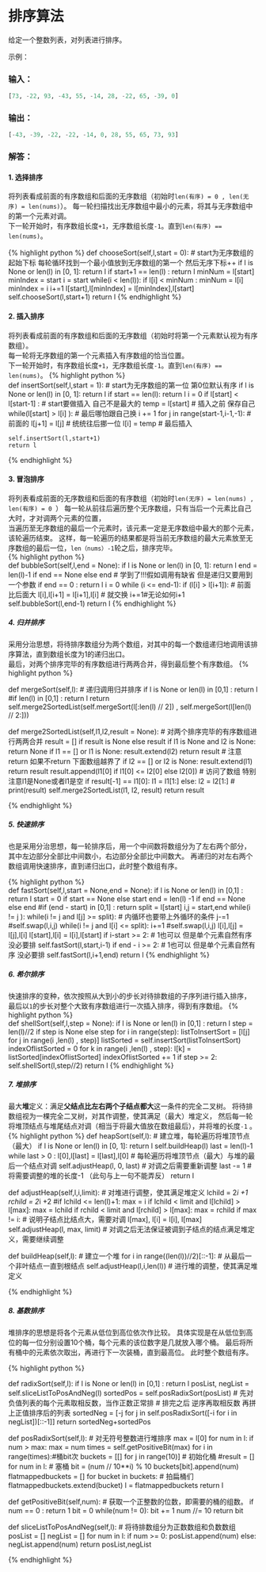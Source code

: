# 排序算法  

给定一个整数列表，对列表进行排序。  

示例：  

### 输入：  
```Python  
[73, -22, 93, -43, 55, -14, 28, -22, 65, -39, 0]  
```
### 输出：
```Python  
[-43, -39, -22, -22, -14, 0, 28, 55, 65, 73, 93]  
```
### 解答：  



#### **1. 选择排序**

   
将列表看成前面的有序数组和后面的无序数组（初始时`len(有序) = 0 , len(无序) = len(nums)`）。
每一轮扫描找出无序数组中最小的元素，将其与无序数组中的第一个元素对调。  
下一轮开始时，有序数组长度`+1`，无序数组长度`-1`。直到`len(有序) == len(nums)`。  
  
{% highlight python %} 
def chooseSort(self,l,start = 0):  # start为无序数组的起始下标  每轮循环找到一个最小值放到无序数组的第一个   然后无序下标++
    if l is None or len(l) in [0, 1]: return l
    if start+1 == len(l) : return l
    minNum = l[start]
    minIndex = start
    i = start
    while(i < len(l)):
        if l[i] < minNum :
            minNum = l[i]
            minIndex = i
        i+=1
    l[start],l[minIndex] = l[minIndex],l[start]
    self.chooseSort(l,start+1)
    return l
{% endhighlight %}

#### **2. 插入排序**
将列表看成前面的有序数组和后面的无序数组（初始时将第一个元素默认视为有序数组）。  
每一轮将无序数组的第一个元素插入有序数组的恰当位置。  
下一轮开始时，有序数组长度`+1`，无序数组长度`-1`。直到`len(有序) == len(nums)`。
{% highlight python %}   
def insertSort(self,l,start = 1):  # start为无序数组的第一位 第0位默认有序
    if l is None or len(l) in [0, 1]: return l
    if start == len(l): return l
    i = 0
    if l[start] < l[start-1] :  # start要做插入  自己不是最大的
        temp = l[start]  # 插入之前 保存自己
        while(l[start] > l[i] ):  # 最后哪怕跟自己换
            i += 1
        for j in range(start-1,i-1,-1):  # 前面的
            l[j+1] = l[j]  # 统统往后挪一位
        l[i] = temp  # 最后插入

    self.insertSort(l,start+1)
    return l
{% endhighlight %}
#### **3. 冒泡排序**  
将列表看成前面的无序数组和后面的有序数组（初始时`len(无序) = len(nums) , len(有序) = 0 `）
每一轮从前往后遍历整个无序数组，只有当后一个元素比自己大时，才对调两个元素的位置，  
当遍历至无序数组的最后一个元素时，该元素一定是无序数组中最大的那个元素，该轮遍历结束。
这样，每一轮遍历的结果都是将当前无序数组的最大元素放至无序数组的最后一位，`len（nums）-1`轮之后，排序完毕。  
{% highlight python %}   
def bubbleSort(self,l,end = None):
    if l is None or len(l) in [0, 1]: return l
    end = len(l)-1 if end == None else end  # 学到了!!!假如调用有缺省  但是递归又要用到一个参数
    if end == 0 : return l
    i = 0
    while (i <= end-1):
        if (l[i] > l[i+1]):  # 前面比后面大
            l[i],l[i+1] = l[i+1],l[i]  # 就交换
        i+=1#无论如何i+1
    self.bubbleSort(l,end-1)
    return l
{% endhighlight %}
##### **4. 归并排序**  
采用分治思想，将待排序数组分为两个数组，对其中的每一个数组递归地调用该排序算法，直到数组长度为1的递归出口。  
最后，对两个排序完毕的有序数组进行两两合并，得到最后整个有序数组。
{% highlight python %}   

def mergeSort(self,l):  # 递归调用归并排序
    if l is None or len(l) in [0,1] : return l
    #if len(l) in [0,1] : return l
    return self.merge2SortedList(self.mergeSort(l[:len(l) // 2]) , self.mergeSort(l[len(l) // 2:]))
    
    
def merge2SortedList(self,l1,l2,result = None):  # 对两个排序完毕的有序数组进行两两合并
    result = [] if result is None else result
    if l1 is None and l2 is None: return None
    if l1 == [] or l1 is None:
        result.extend(l2)
        return result  # 注意return  如果不return 下面数组越界了
    if l2 == [] or l2 is None:
        result.extend(l1)
        return result
    result.append(l1[0] if l1[0] <= l2[0] else l2[0])  # 访问了数组 特别注意l1是None或者l1是空
    if result[-1] == l1[0]:
        l1 = l1[1:]
    else:
        l2 = l2[1:]
    # print(result)
    self.merge2SortedList(l1, l2, result)
    return result

{% endhighlight %}
##### **5. 快速排序**  
也是采用分治思想，每一轮排序后，用一个中间数将数组分为了左右两个部分，  
其中左边部分全部比中间数小，右边部分全部比中间数大。
再递归的对左右两个数组调用快速排序，直到递归出口，此时整个数组有序。

{% highlight python %}  
def fastSort(self,l,start = None,end = None):
    if l is None or len(l) in [0,1] : return l
    start = 0 if start == None else start
    end = len(l) -1 if end == None else end
    #if (end - start) in [0,1] : return
    split = l[start]
    i,j = start,end
    while(i != j ):
        while(i != j and l[j] >= split):  # 内循环也要带上外循环的条件
            j-=1
        #self.swap(l,i,j)
        while(i != j and l[i] <= split):
            i+=1
        #self.swap(l,i,j)
        l[i],l[j] = l[j],l[i]
    l[start],l[i] = l[i],l[start]
    if i-start >= 2:  # 1也可以  但是单个元素自然有序 没必要排
        self.fastSort(l,start,i-1)
    if end - i >= 2:  # 1也可以  但是单个元素自然有序 没必要排
        self.fastSort(l,i+1,end)
    return l
{% endhighlight %}
##### **6. 希尔排序**  
快速排序的变种，依次按照从大到小的步长对待排数组的子序列进行插入排序，
最后以`1`的步长对整个大致有序数组进行一次插入排序，得到有序数组。
{% highlight python %}   
def shellSort(self,l,step = None):
    if l is None or len(l) in [0,1] : return l
    step = len(l)//2 if step is None else step
    for i in range(step):
        listToInsertSort = [l[j] for j in range(i ,len(l) , step)]
        listSorted = self.insertSort(listToInsertSort)
        indexOflistSorted = 0
        for k in range(i ,len(l) , step):
            l[k] = listSorted[indexOflistSorted]
            indexOflistSorted += 1
    if step >= 2:
        self.shellSort(l,step//2)
    return l
{% endhighlight %}
##### **7. 堆排序**
最大**堆**定义：满足**父结点比左右两个子结点都大**这一条件的完全二叉树。
将待排数组视为一棵完全二叉树，对其作调整，使其满足（最大）堆定义， 
然后每一轮将堆顶结点与堆尾结点对调（相当于将最大值放在数组最后），并将堆的长度`-1` 。
{% highlight python %} 
def heapSort(self,l):  # 建立堆，每轮遍历将堆顶节点（最大）
    if l is None or len(l) in [0, 1]: return l
    self.buildHeap(l)
    last = len(l)-1
    while last > 0 :
        l[0],l[last] = l[last],l[0]  # 每轮遍历将堆顶节点（最大）与堆的最后一个结点对调
        self.adjustHeap(l, 0, last)  # 对调之后需要重新调整
        last -= 1  # 将需要调整的堆的长度-1 （此句与上一句不能弄反）
    return l

def adjustHeap(self,l,i,limit):  # 对堆进行调整，使其满足堆定义
    lchild = 2*i +1
    rchild = 2*i +2
    #if lchild <= len(l)+1:
    max = i
    if lchild < limit and l[lchild] > l[max]: max = lchild
    if rchild < limit and l[rchild] > l[max]: max = rchild
    if max != i:  # 说明子结点比结点大，需要对调
        l[max], l[i] = l[i], l[max]
        self.adjustHeap(l, max, limit)  # 对调之后无法保证被调到子结点的结点满足堆定义，需要继续调整

def buildHeap(self,l):  # 建立一个堆
    for i in range((len(l))//2)[::-1]:  # 从最后一个非叶结点一直到根结点
        self.adjustHeap(l,i,len(l))  # 进行堆的调整，使其满足堆定义

{% endhighlight %}
##### **8. 基数排序**  
堆排序的思想是将各个元素从低位到高位依次作比较。
具体实现是在从低位到高位的每一位分别设置10个桶，每个元素的该位数字是几就放入哪个桶。
最后将所有桶中的元素依次取出，再进行下一次装桶，直到最高位。
此时整个数组有序。

{% highlight python %} 

def radixSort(self,l):
    if l is None or len(l) in [0,1] : return l
    posList, negList = self.sliceListToPosAndNeg(l)
    sortedPos = self.posRadixSort(posList)
    # 先对负值列表的每个元素取相反数，当作正数正常排
    # 排完之后  逆序再取相反数   再拼上正值排序后的列表
    sortedNeg = [-j for j in self.posRadixSort([-i for i in negList])[::-1]]
    return sortedNeg+sortedPos

def posRadixSort(self,l):  # 对无符号整数进行堆排序
    max = l[0]
    for num in l:
        if num > max: max = num
    times = self.getPositiveBit(max)
    for i in range(times):#桶bit次
        buckets = [[] for j in range(10)]  # 初始化桶
        #result = []
        for num in l:  # 塞桶
            bit = (num // 10**i) % 10
            buckets[bit].append(num)
        flatmappedbuckets = []
        for bucket in buckets:  # 拍扁桶们
            flatmappedbuckets.extend(bucket)
        l = flatmappedbuckets
    return l

def getPositiveBit(self,num):  # 获取一个正整数的位数，即需要的桶的组数。
    if num == 0 : return 1
    bit = 0
    while(num != 0):
        bit += 1
        num //= 10
    return bit


def sliceListToPosAndNeg(self,l):  # 将待排数组分为正数数组和负数数组
    posList = []
    negList = []
    for num in l:
        if num >= 0: posList.append(num)
        else: negList.append(num)
    return posList,negList
    
{% endhighlight %}
 
